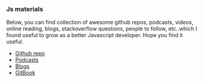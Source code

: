 ### Js materials

Below, you can find collection of awesome github repos, podcasts, videos, online reading, blogs, stackoverflow questions, people to follow, etc..which I found useful to grow as a better Javascript developer. Hope you find it useful.

* [Github repo](https://github.com/anirudh-modi/JS-essentials/blob/master/Js-materials/github%20repos.md)
* [Podcasts](https://github.com/anirudh-modi/JS-essentials/blob/master/Js-materials/podcasts.md)
* [Blogs](https://github.com/anirudh-modi/JS-essentials/blob/master/Js-materials/blogs.md)
* [GitBook](https://github.com/anirudh-modi/JS-essentials/blob/master/Js-materials/gitbooks.md)
